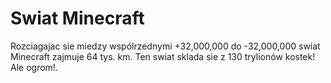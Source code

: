 # Swiat Minecraft

Rozciagajac sie miedzy wspólrzednymi +32,000,000 do -32,000,000 swiat Minecraft
zajmuje 64 tys. km. Ten swiat sklada sie z 130 trylionów kostek! Ale ogrom!.

